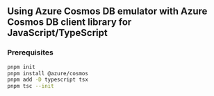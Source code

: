 ## Using Azure Cosmos DB emulator with Azure Cosmos DB client library for JavaScript/TypeScript

### Prerequisites

```bash
pnpm init
pnpm install @azure/cosmos
pnpm add -D typescript tsx
pnpm tsc --init
```
